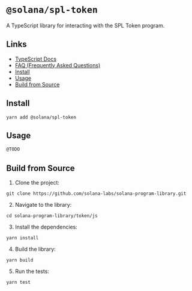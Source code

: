 # `@solana/spl-token`

A TypeScript library for interacting with the SPL Token program.

## Links

- [TypeScript Docs](...)
- [FAQ (Frequently Asked Questions)](./FAQ.md)
- [Install](#install)
- [Usage](#usage)
- [Build from Source](#build-from-source)

## Install

```shell
yarn add @solana/spl-token
```

## Usage

```ts
@TODO
```

## Build from Source

1. Clone the project:
```shell
git clone https://github.com/solana-labs/solana-program-library.git
```

2. Navigate to the library:
```shell
cd solana-program-library/token/js
```

3. Install the dependencies:
```shell
yarn install
```

4. Build the library:
```shell
yarn build
```

5. Run the tests:
```shell
yarn test
```
